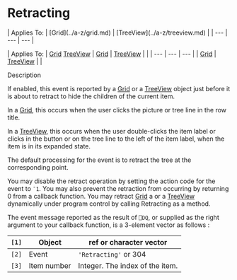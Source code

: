 



<h1 class="heading"><span class="name">Retracting</span></h1>
| Applies To: | [Grid](../a-z/grid.md) | [TreeView](../a-z/treeview.md) |
| --- | --- | ---  |

| Applies To: | [Grid](../a-z/grid.md) [TreeView](../a-z/treeview.md) | [Grid](../a-z/grid.md) | [TreeView](../a-z/treeview.md) |  |
| --- | --- | ---  |
| [Grid](../a-z/grid.md) | [TreeView](../a-z/treeview.md) |  |


Description


If enabled, this event is reported by a [Grid](../a-z/grid.md) or a [TreeView](../a-z/treeview.md) object just before it is about to retract to hide the children of the current item.


In a [Grid](../a-z/grid.md), this occurs when the user clicks the picture or tree line in the row title.


In a [TreeView](../a-z/treeview.md), this occurs when the user double-clicks the item label or clicks in the button or on the tree line to the left of the item label, when the item is in its expanded state.


The default processing for the event is to retract the tree at the corresponding point.


You may disable the retract operation by setting the action code for the event to `¯1`. You may also prevent the retraction from occurring by returning 0 from a callback function. You may retract [Grid](../a-z/grid.md) a or a [TreeView](../a-z/treeview.md) dynamically under program control by calling Retracting as a method.


The event message reported as the result of `⎕DQ`, or supplied as the right argument to your callback function, is a 3-element vector as follows :

| `[1]` | Object | ref or character vector |
| --- | --- | ---  |
| `[2]` | Event | `'Retracting'` or 304 |
| `[3]` | Item number | Integer. The index of the item. |


